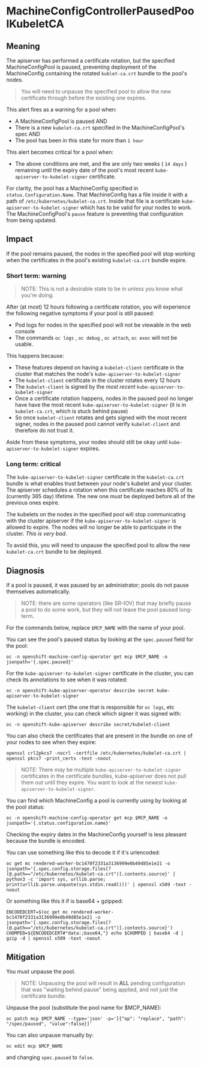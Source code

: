 # MachineConfigControllerPausedPoolKubeletCA

## Meaning

The apiserver has performed a certificate rotation, but the specified
MachineConfigPool is paused, preventing deployment of the MachineConfig
containing the rotated  `kublet-ca.crt` bundle to the pool's nodes.

>You will  need to unpause the specified pool to allow the new certificate
>through before the existing one expires.

This alert fires as a warning for a pool when:

- A MachineConfigPool is paused AND
- There is a new `kubelet-ca.crt` specified in the MachineConfigPool's spec AND
- The pool has been in this state for more than `1 hour`

This alert becomes critical for a pool when:

- The above conditions are met, and the are only two weeks ( `14 days` )
  remaining until the expiry date of the pool's most recent
  `kube-apiserver-to-kubelet-signer` certificate.

For clarity, the pool has a MachineConfig specified in
`status.Configuration.Name`. That MachineConfig has a file inside it with a path
of `/etc/kubernetes/kubelet-ca.crt`.  Inside that file is a certificate
`kube-apiserver-to-kubelet-signer` which has to be valid for your nodes to work.
The MachineConfigPool's `pause` feature is preventing that configuration from
being updated.

## Impact

If the pool remains paused, the nodes in the specified pool will stop working
when the certificates in the pool's existing `kubelet-ca.crt`  bundle expire.

### Short term: warning

> NOTE: This is not a desirable state to be in unless you know what you're
> doing.

After (at most) 12 hours following a certificate rotation, you will experience
the following negative symptoms if your pool is still paused:

- Pod logs for nodes in the specified pool will not be viewable in the web
  console
- The commands `oc logs`  ,  `oc debug` ,  `oc attach`,  `oc exec`  will not be
  usable.

This happens because:

- These features depend on having a  `kubelet-client` certificate in the cluster
  that matches the node's `kube-apiserver-to-kubelet-signer`
- The `kubelet-client` certificate in the cluster rotates every 12 hours
- The `kubelet-client` is signed by the *most recent*
  `kube-apiserver-to-kubelet-signer`
- Once a certificate rotation happens, nodes in the paused pool no longer have
  have the most recent  `kube-apiserver-to-kubelet-signer` (it is in
  `kubelet-ca.crt`, which is stuck behind pause)
- So once `kubelet-client` rotates and gets signed with the most recent signer,
  nodes in the paused pool cannot verify `kubelet-client` and therefore do not
  trust it.

Aside from these symptoms, your nodes should still be okay until
`kube-apiserver-to-kubelet-signer` expires.

### Long term: critical

The `kube-apiserver-to-kubelet-signer` certificate in the `kubelet-ca.crt`
bundle is what enables trust between your node's kubelet and your cluster. The
apiserver schedules a rotation when this certificate reaches 80% of its
(currently 365 day) lifetime. The new one *must* be deployed before all of the
previous ones expire.

The kubelets on the nodes in the specified pool will stop communicating with the
cluster apiserver if the `kube-apiserver-to-kubelet-signer`  is allowed to
expire. The nodes will no longer be able to participate in the cluster. *This is
very bad*.

To avoid this, you will need to unpause the specified pool to allow the new
`kubelet-ca.crt` bundle to be deployed.

## Diagnosis

If a pool is paused, it was paused by an administrator; pools do not pause
themselves automatically.

>NOTE: there are some operators (like SR-IOV) that may briefly pause a pool to
>do some work, but they will not leave the pool paused long-term.

For the commands below, replace `$MCP_NAME` with the name of your pool.

You can see the pool's paused status by looking at the `spec.paused` field for
the pool:

```console
oc -n openshift-machine-config-operator get mcp $MCP_NAME -o jsonpath='{.spec.paused}'
```

For the `kube-apiserver-to-kubelet-signer` certificate in the cluster, you can
check its annotations to see when it was rotated:

```console
oc -n openshift-kube-apiserver-operator describe secret kube-apiserver-to-kubelet-signer
```

The `kubelet-client` cert (the one that is responsible for `oc logs`, etc
working) in the cluster, you can check which signer it was signed with:

```console
oc -n openshift-kube-apiserver describe secret/kubelet-client
```

You can also check the certificates that are present in the bundle on one of
your nodes to see when they expire:

```console
openssl crl2pkcs7 -nocrl -certfile /etc/kubernetes/kubelet-ca.crt | openssl pkcs7 -print_certs -text -noout
``````

>NOTE: There may be multiple `kube-apiserver-to-kubelet-signer` certificates in
>the certificate bundles, kube-apiserver does not pull them out until they
>expire. You want to look at the *newest* `kube-apiserver-to-kubelet-signer`.

You can find which MachineConfig a pool is currently using by looking at the
pool status:

```console
oc -n openshift-machine-config-operator get mcp $MCP_NAME -o jsonpath='{.status.configuration.name}'
```

Checking the expiry dates in the MachineConfig yourself is less pleasant because
the bundle is encoded.

You can use something like this to decode it if it's urlencoded:

```console
oc get mc rendered-worker-bc1470f2331a3136999e0b49d85e1e21 -o jsonpath='{.spec.config.storage.files[?(@.path=="/etc/kubernetes/kubelet-ca.crt")].contents.source}' | python3 -c 'import sys, urllib.parse; print(urllib.parse.unquote(sys.stdin.read()))' | openssl x509 -text -noout
```

Or something like this it if is base64 + gzipped:

```console
ENCODEDCERT=$(oc get mc rendered-worker-bc1470f2331a3136999e0b49d85e1e21 -o jsonpath='{.spec.config.storage.files[?(@.path=="/etc/kubernetes/kubelet-ca.crt")].contents.source}') CHOMPED=${ENCODEDCERT#"data:;base64,"} echo $CHOMPED | base64 -d | gzip -d | openssl x509 -text -noout
```

## Mitigation

You must unpause the pool.

>NOTE: Unpausing the pool will result in **ALL** pending configuration that was
>"waiting behind pause" being applied, and not just the certificate bundle.

Unpause the pool (substitute the pool name for $MCP_NAME):

```console
oc patch mcp $MCP_NAME --type='json' -p='[{"op": "replace", "path": "/spec/paused", "value":false}]'
```

You can also unpause manually by:

```console
oc edit mcp $MCP_NAME
```

and changing `spec.paused` to `false`.
